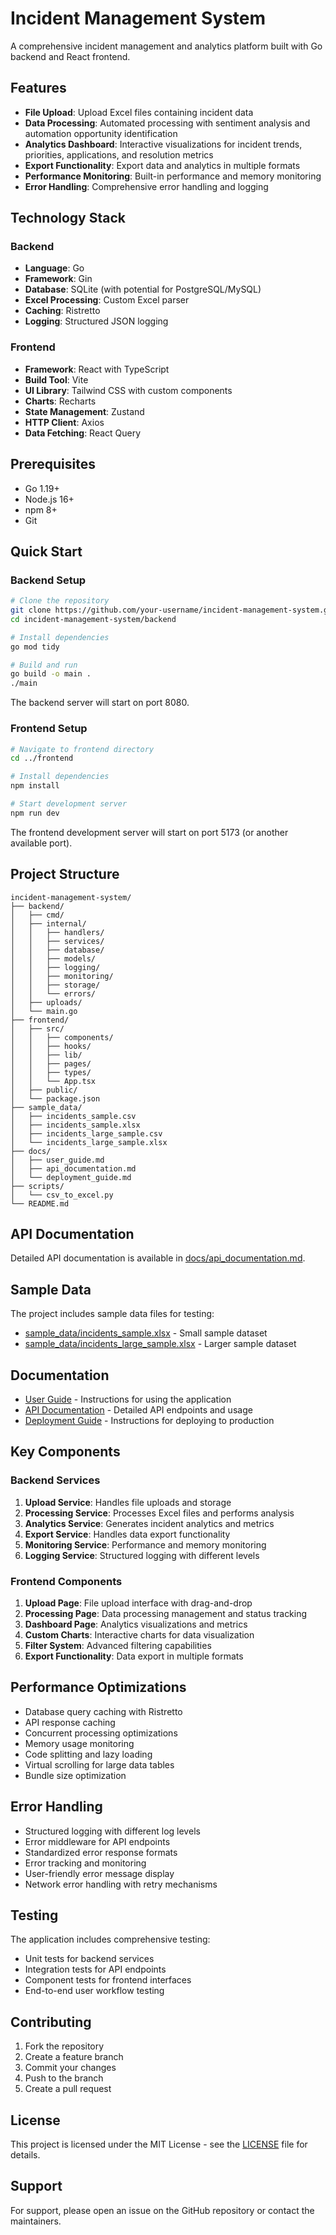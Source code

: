 # Incident Management System

A comprehensive incident management and analytics platform built with Go backend and React frontend.

## Features

- **File Upload**: Upload Excel files containing incident data
- **Data Processing**: Automated processing with sentiment analysis and automation opportunity identification
- **Analytics Dashboard**: Interactive visualizations for incident trends, priorities, applications, and resolution metrics
- **Export Functionality**: Export data and analytics in multiple formats
- **Performance Monitoring**: Built-in performance and memory monitoring
- **Error Handling**: Comprehensive error handling and logging

## Technology Stack

### Backend
- **Language**: Go
- **Framework**: Gin
- **Database**: SQLite (with potential for PostgreSQL/MySQL)
- **Excel Processing**: Custom Excel parser
- **Caching**: Ristretto
- **Logging**: Structured JSON logging

### Frontend
- **Framework**: React with TypeScript
- **Build Tool**: Vite
- **UI Library**: Tailwind CSS with custom components
- **Charts**: Recharts
- **State Management**: Zustand
- **HTTP Client**: Axios
- **Data Fetching**: React Query

## Prerequisites

- Go 1.19+
- Node.js 16+
- npm 8+
- Git

## Quick Start

### Backend Setup
```bash
# Clone the repository
git clone https://github.com/your-username/incident-management-system.git
cd incident-management-system/backend

# Install dependencies
go mod tidy

# Build and run
go build -o main .
./main
```

The backend server will start on port 8080.

### Frontend Setup
```bash
# Navigate to frontend directory
cd ../frontend

# Install dependencies
npm install

# Start development server
npm run dev
```

The frontend development server will start on port 5173 (or another available port).

## Project Structure

```
incident-management-system/
├── backend/
│   ├── cmd/
│   ├── internal/
│   │   ├── handlers/
│   │   ├── services/
│   │   ├── database/
│   │   ├── models/
│   │   ├── logging/
│   │   ├── monitoring/
│   │   ├── storage/
│   │   └── errors/
│   ├── uploads/
│   └── main.go
├── frontend/
│   ├── src/
│   │   ├── components/
│   │   ├── hooks/
│   │   ├── lib/
│   │   ├── pages/
│   │   ├── types/
│   │   └── App.tsx
│   ├── public/
│   └── package.json
├── sample_data/
│   ├── incidents_sample.csv
│   ├── incidents_sample.xlsx
│   ├── incidents_large_sample.csv
│   └── incidents_large_sample.xlsx
├── docs/
│   ├── user_guide.md
│   ├── api_documentation.md
│   └── deployment_guide.md
├── scripts/
│   └── csv_to_excel.py
└── README.md
```

## API Documentation

Detailed API documentation is available in [docs/api_documentation.md](docs/api_documentation.md).

## Sample Data

The project includes sample data files for testing:
- [sample_data/incidents_sample.xlsx](sample_data/incidents_sample.xlsx) - Small sample dataset
- [sample_data/incidents_large_sample.xlsx](sample_data/incidents_large_sample.xlsx) - Larger sample dataset

## Documentation

- [User Guide](docs/user_guide.md) - Instructions for using the application
- [API Documentation](docs/api_documentation.md) - Detailed API endpoints and usage
- [Deployment Guide](docs/deployment_guide.md) - Instructions for deploying to production

## Key Components

### Backend Services
1. **Upload Service**: Handles file uploads and storage
2. **Processing Service**: Processes Excel files and performs analysis
3. **Analytics Service**: Generates incident analytics and metrics
4. **Export Service**: Handles data export functionality
5. **Monitoring Service**: Performance and memory monitoring
6. **Logging Service**: Structured logging with different levels

### Frontend Components
1. **Upload Page**: File upload interface with drag-and-drop
2. **Processing Page**: Data processing management and status tracking
3. **Dashboard Page**: Analytics visualizations and metrics
4. **Custom Charts**: Interactive charts for data visualization
5. **Filter System**: Advanced filtering capabilities
6. **Export Functionality**: Data export in multiple formats

## Performance Optimizations

- Database query caching with Ristretto
- API response caching
- Concurrent processing optimizations
- Memory usage monitoring
- Code splitting and lazy loading
- Virtual scrolling for large data tables
- Bundle size optimization

## Error Handling

- Structured logging with different log levels
- Error middleware for API endpoints
- Standardized error response formats
- Error tracking and monitoring
- User-friendly error message display
- Network error handling with retry mechanisms

## Testing

The application includes comprehensive testing:
- Unit tests for backend services
- Integration tests for API endpoints
- Component tests for frontend interfaces
- End-to-end user workflow testing

## Contributing

1. Fork the repository
2. Create a feature branch
3. Commit your changes
4. Push to the branch
5. Create a pull request

## License

This project is licensed under the MIT License - see the [LICENSE](LICENSE) file for details.

## Support

For support, please open an issue on the GitHub repository or contact the maintainers.